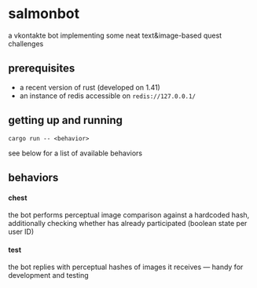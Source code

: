 # salmonbot

a vkontakte bot implementing some neat text&image-based quest challenges

## prerequisites

* a recent version of rust (developed on 1.41)
* an instance of redis accessible on `redis://127.0.0.1/`

## getting up and running

```
cargo run -- <behavior>
```

see below for a list of available behaviors

## behaviors

#### chest

the bot performs perceptual image comparison against a hardcoded hash,
additionally checking whether has already participated (boolean state per user ID)

#### test

the bot replies with perceptual hashes of images it receives —
handy for development and testing
